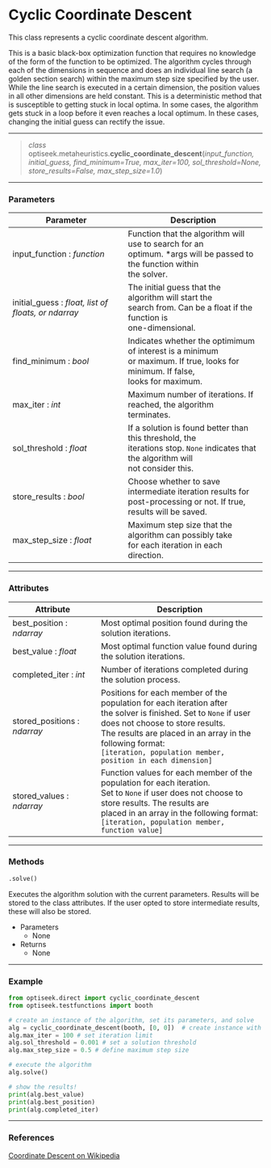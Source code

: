 # Cyclic Coordinate Descent

This class represents a cyclic coordinate descent algorithm. 

This is a basic black-box optimization function that requires no knowledge of the form of the function to be optimized. The algorithm cycles through each of the dimensions in sequence
and does an individual line search (a golden section search) within the maximum step size specified by the user. While the line search is executed in a certain dimension, the position values
in all other dimensions are held constant. This is a deterministic method that is susceptible to getting stuck in local optima. In some cases, the algorithm gets stuck in a loop before it
even reaches a local optimum. In these cases, changing the initial guess can rectify the issue.

---

> *class* optiseek.metaheuristics.**cyclic_coordinate_descent**(*input_function, initial_guess, find_minimum=True, max_iter=100, sol_threshold=None, store_results=False, max_step_size=1.0*)

---

### Parameters

| Parameter | Description |
|---|---|
| input_function : *function* | Function that the algorithm will use to search for an<br/> optimum. \*args will be passed to the function within<br/> the solver. |
| initial_guess : *float, list of floats, or ndarray* | The initial guess that the algorithm will start the<br/> search from. Can be a float if the function is<br/> one-dimensional. |
| find_minimum : *bool* | Indicates whether the optimimum of interest is a minimum<br/> or maximum. If true, looks for minimum. If false,<br/> looks for maximum. |
| max_iter : *int* | Maximum number of iterations. If reached, the algorithm<br/> terminates. |
| sol_threshold : *float* | If a solution is found better than this threshold, the<br/> iterations stop. `None` indicates that the algorithm will<br/> not consider this. |
| store_results : *bool* | Choose whether to save intermediate iteration results for<br/> post-processing or not. If true, results will be saved. |
| max_step_size : *float* | Maximum step size that the algorithm can possibly take<br/> for each iteration in each direction. |

---

### Attributes

| Attribute | Description |
|---|---|
| best_position : *ndarray* | Most optimal position found during the solution iterations. |
| best_value : *float* | Most optimal function value found during the solution iterations. |
| completed_iter : *int* | Number of iterations completed during the solution process. |
| stored_positions : *ndarray* | Positions for each member of the population for each iteration after<br/> the solver is finished. Set to `None` if user does not choose to store results.<br/> The results are placed in an array in the following format:<br/> `[iteration, population member, position in each dimension]` |
| stored_values : *ndarray* | Function values for each member of the population for each iteration.<br/> Set to `None` if user does not choose to store results. The results are<br/> placed in an array in the following format:<br/> `[iteration, population member, function value]` |

---

### Methods

```python
.solve()
```
	
Executes the algorithm solution with the current parameters. Results will be stored to the class attributes. If the user opted to store intermediate results, these will also be stored.

- Parameters
	- None
- Returns
	- None

---

### Example

```python
from optiseek.direct import cyclic_coordinate_descent
from optiseek.testfunctions import booth

# create an instance of the algorithm, set its parameters, and solve
alg = cyclic_coordinate_descent(booth, [0, 0])  # create instance with booth test function and initial guess [0, 0]
alg.max_iter = 100 # set iteration limit
alg.sol_threshold = 0.001 # set a solution threshold
alg.max_step_size = 0.5 # define maximum step size

# execute the algorithm
alg.solve()

# show the results!
print(alg.best_value)
print(alg.best_position)
print(alg.completed_iter)
```

---

### References

[Coordinate Descent on Wikipedia](https://en.wikipedia.org/wiki/Coordinate_descent)